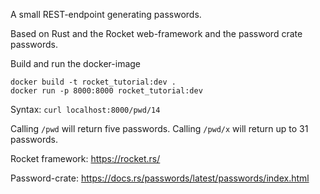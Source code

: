 A small REST-endpoint generating passwords.

Based on Rust and the Rocket web-framework and the password crate passwords.

Build and run the docker-image

```
docker build -t rocket_tutorial:dev .
docker run -p 8000:8000 rocket_tutorial:dev
```

Syntax: `curl localhost:8000/pwd/14`

Calling `/pwd` will return five passwords. Calling `/pwd/x` will return up to 31 passwords.

Rocket framework: https://rocket.rs/

Password-crate: https://docs.rs/passwords/latest/passwords/index.html
